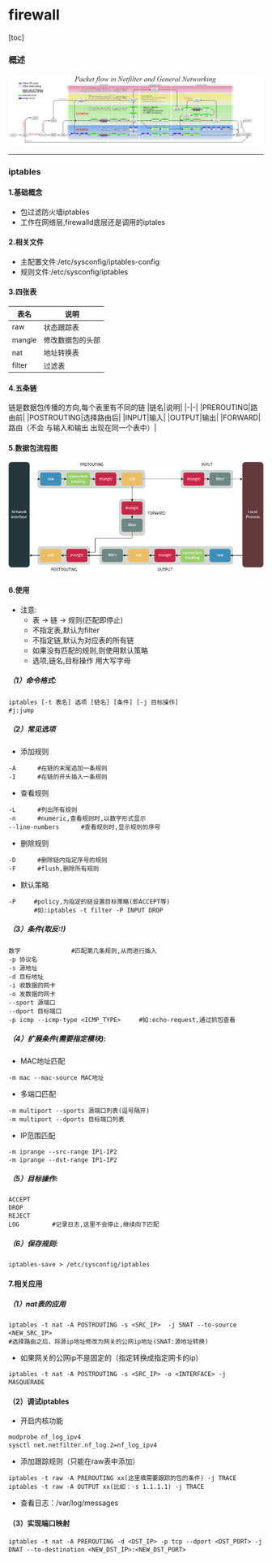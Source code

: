 # firewall
[toc]
### 概述
![](./imgs/firewall_01.png)

***

### iptables
#### 1.基础概念
* 包过滤防火墙iptables
* 工作在网络层,firewalld底层还是调用的iptales

#### 2.相关文件
* 主配置文件:/etc/sysconfig/iptables-config
* 规则文件:/etc/sysconfig/iptables

#### 3.四张表
|表名|说明|
|-|-|
|raw|状态跟踪表|
|mangle|修改数据包的头部|
|nat|地址转换表|
|filter|过滤表|

#### 4.五条链
链是数据包传播的方向,每个表里有不同的链
|链名|说明|
|-|-|
|PREROUTING|路由前|
|POSTROUTING|选择路由后|
|INPUT|输入|
|OUTPUT|输出|
|FORWARD|路由（不会 与输入和输出 出现在同一个表中）|

#### 5.数据包流程图
![](./imgs/firewall_02.png)

#### 6.使用
* 注意:
  * 表 ->  链 -> 规则(匹配即停止)
  * 不指定表,默认为filter
  * 不指定链,默认为对应表的所有链
  * 如果没有匹配的规则,则使用默认策略
  * 选项,链名,目标操作 用大写字母

##### （1）命令格式:
```shell
iptables [-t 表名] 选项 [链名] [条件] [-j 目标操作]
#j:jump
```

##### （2）常见选项
* 添加规则
```shell
-A      #在链的末尾追加一条规则
-I      #在链的开头插入一条规则
```
* 查看规则
```shell
-L      #列出所有规则
-n      #numeric,查看规则时,以数字形式显示
--line-numbers      #查看规则时,显示规则的序号
```
* 删除规则
```shell
-D      #删除链内指定序号的规则
-F      #flush,删除所有规则
```
* 默认策略
```shell
-P     #policy,为指定的链设置目标策略(即ACCEPT等)
       #如:iptables -t filter -P INPUT DROP
```

##### （3）条件(取反:!)
```shell
数字              #匹配第几条规则,从而进行插入
-p 协议名
-s 源地址
-d 目标地址
-i 收数据的网卡
-o 发数据的网卡
--sport 源端口
--dport 目标端口
-p icmp --icmp-type <ICMP_TYPE>     #如:echo-request,通过抓包查看
```

##### （4）扩展条件(需要指定模块):
* MAC地址匹配
```shell
-m mac --mac-source MAC地址
```
* 多端口匹配
```shell
-m multiport --sports 源端口列表(逗号隔开)
-m multiport --dports 目标端口列表
```
* IP范围匹配
```shell
-m iprange --src-range IP1-IP2
-m iprange --dst-range IP1-IP2
```

##### （5）目标操作:
```shell
ACCEPT
DROP
REJECT
LOG         #记录日志,这里不会停止,继续向下匹配
```

##### （6）保存规则:
```shell
iptables-save > /etc/sysconfig/iptables
```

#### 7.相关应用
##### （1）nat表的应用
```shell
iptables -t nat -A POSTROUTING -s <SRC_IP>  -j SNAT --to-source <NEW_SRC_IP>
#选择路由之后，将源ip地址修改为网关的公网ip地址(SNAT:源地址转换)
```
* 如果网关的公网ip不是固定的（指定转换成指定网卡的ip）
```shell
iptables -t nat -A POSTROUTING -s <SRC_IP> -o <INTERFACE> -j MASQUERADE
```

#### （2）调试iptables
* 开启内核功能
```shell
modprobe nf_log_ipv4
sysctl net.netfilter.nf_log.2=nf_log_ipv4
```
* 添加跟踪规则（只能在raw表中添加）
```shell
iptables -t raw -A PREROUTING xx(这里填需要跟踪的包的条件) -j TRACE
iptables -t raw -A OUTPUT xx(比如：-s 1.1.1.1) -j TRACE
```
* 查看日志：/var/log/messages

#### （3）实现端口映射
```shell
iptables -t nat -A PREROUTING -d <DST_IP> -p tcp --dport <DST_PORT> -j DNAT --to-destination <NEW_DST_IP>:<NEW_DST_PORT>
```
